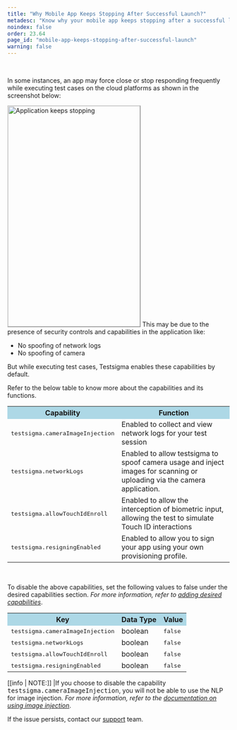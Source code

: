 ```yaml
---
title: "Why Mobile App Keeps Stopping After Successful Launch?"
metadesc: "Know why your mobile app keeps stopping after a successful launch. Learn effective troubleshooting methods to fix the issue if your mobile app keeps stopping."
noindex: false
order: 23.64
page_id: "mobile-app-keeps-stopping-after-successful-launch"
warning: false
---
```

<br>

<p>
In some instances, an app may force close or stop responding frequently while executing test cases on the cloud platforms as shown in the screenshot below:</p>
<img style="border: #D3D3D3 1px outset; width:300px;height:500px;" src="https://s3.amazonaws.com/static-docs.testsigma.com/new_images/troubleshooting/mobile-apps/failed-to-launch-UI/app_failure_message_2.png" alt="Application keeps stopping">
This may be due to the presence of security controls and capabilities in the application like: 
<ul>
<li>No spoofing of network logs</li>
<li>No spoofing of camera</li>
</ul>
</p>

But while executing test cases, Testsigma enables these capabilities by default. <br>


Refer to the below table to know more about the capabilities and its functions.
<style>
   table {
  border-collapse: collapse;
  width: 100%;
  }
 </style>
<table>
  <tr>
    <th style="background-color:#ADD8E6">Capability</th>
    <th style="background-color:#ADD8E6">Function</th>
  </tr>
  <tr>
    <td><kbd>testsigma.cameraImageInjection</kbd></td>
    <td>Enabled to collect and view network logs for your test session</td>
</td>
  </tr>
  <tr>
    <td><kbd>testsigma.networkLogs</kbd></td>
    <td>Enabled to allow testsigma to spoof camera usage and inject images for scanning or uploading via the camera application.</td>
  </tr>

  <tr>
    <td><kbd>testsigma.allowTouchIdEnroll</kbd></td>
    <td>Enabled to allow the interception of biometric input, allowing the test to simulate Touch ID interactions</td>
  </tr>
  <tr>
    <td><kbd>testsigma.resigningEnabled</kbd></td>
    <td>Enabled to allow you to sign your app using your own provisioning profile.</td>
  </tr>
</table>
</body> 
<br>

To disable the above capabilities, set the following values to false under the desired capabilities section. <em>For more information, refer to <a href="https://testsigma.com/docs/desired-capabilities/overview/">adding desired capabilities</a></em>.

<style>
   table {
  border-collapse: collapse;
  width: 100%;
  }
 </style>
<table>
  <tr>
    <th style="background-color:#ADD8E6">Key</th>
    <th style="background-color:#ADD8E6">Data Type</th>
    <th style="background-color:#ADD8E6">Value</th>
  </tr>
  <tr>
    <td><kbd>testsigma.cameraImageInjection</kbd></td>
    <td>boolean</td>
    <td><kbd>false</kbd>
</td>
  </tr>
  <tr>
    <td><kbd>testsigma.networkLogs</kbd></td>
    <td>boolean</td>
    <td><kbd>false</kbd></td>
  </tr>

  <tr>
    <td><kbd>testsigma.allowTouchIdEnroll</kbd></td>
    <td>boolean</td>
    <td><kbd>false</kbd></td>
  </tr>
  <tr>
    <td><kbd>testsigma.resigningEnabled</kbd></td>
    <td>boolean</td>
    <td><kbd>false</kbd></td>
  </tr>
</table>
</body>

[[info | NOTE:]]
|If you choose to disable the capability <kbd>testsigma.cameraImageInjection</kbd>, you will not be able to use the NLP for image injection. *For more information, refer to the [documentation on using image injection](https://testsigma.com/docs/test-cases/image-injection/)*.


If the issue persists, contact our [support](mailto:support@testsigma.com) team.

